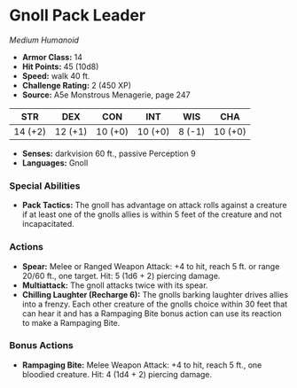 # Gnoll Pack Leader

*Medium* *Humanoid*

- **Armor Class:** 14
- **Hit Points:** 45 (10d8)
- **Speed:** walk 40 ft.
- **Challenge Rating:** 2 (450 XP)
- **Source:** A5e Monstrous Menagerie, page 247

| STR | DEX | CON | INT | WIS | CHA |
| --- | --- | --- | --- | --- | --- |
| 14 (+2) | 12 (+1) | 10 (+0) | 10 (+0) | 8 (-1) | 10 (+0) |

- **Senses:** darkvision 60 ft., passive Perception 9
- **Languages:** Gnoll

### Special Abilities

- **Pack Tactics:** The gnoll has advantage on attack rolls against a creature if at least one of the gnolls allies is within 5 feet of the creature and not incapacitated.

### Actions

- **Spear:** Melee or Ranged Weapon Attack: +4 to hit, reach 5 ft. or range 20/60 ft., one target. Hit: 5 (1d6 + 2) piercing damage.
- **Multiattack:** The gnoll attacks twice with its spear.
- **Chilling Laughter (Recharge 6):** The gnolls barking laughter drives allies into a frenzy. Each other creature of the gnolls choice within 30 feet that can hear it and has a Rampaging Bite bonus action can use its reaction to make a Rampaging Bite.

### Bonus Actions

- **Rampaging Bite:** Melee Weapon Attack: +4 to hit, reach 5 ft., one bloodied creature. Hit: 4 (1d4 + 2) piercing damage.


